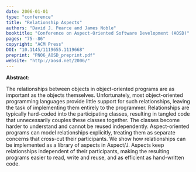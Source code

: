 ```yaml
---
date: 2006-01-01
type: "conference"
title: "Relationship Aspects"
authors: "David J. Pearce and James Noble"
booktitle: "Conference on Aspect-Oriented Software Development (AOSD)"
pages: "75--86"
copyright: "ACM Press"
DOI: "10.1145/1119655.1119668"
preprint: "PN06_AOSD_preprint.pdf"
website: "http://aosd.net/2006/"
---
```


**Abstract:**

The relationships between objects in object-oriented programs are as important as the objects themselves. Unfortunately, most object-oriented programming languages provide little support for such relationships, leaving the task of implementing them entirely to the programmer. Relationships are typically hard-coded into the participating classes, resulting in tangled code that unnecessarily couples these classes together. The classes become harder to understand and cannot be reused independently. Aspect-oriented programs can model relationships explicitly, treating them as separate concerns that cross-cut their participants. We show how relationships can be implemented as a library of aspects in Aspect/J. Aspects keep relationships independent of their participants, making the resulting programs easier to read, write and reuse, and as efficient as hand-written code.
